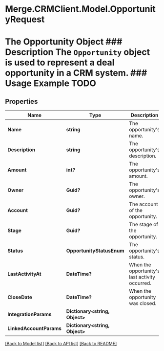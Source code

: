 # Merge.CRMClient.Model.OpportunityRequest
# The Opportunity Object ### Description The `Opportunity` object is used to represent a deal opportunity in a CRM system. ### Usage Example TODO

## Properties

Name | Type | Description | Notes
------------ | ------------- | ------------- | -------------
**Name** | **string** | The opportunity&#39;s name. | [optional] 
**Description** | **string** | The opportunity&#39;s description. | [optional] 
**Amount** | **int?** | The opportunity&#39;s amount. | [optional] 
**Owner** | **Guid?** | The opportunity&#39;s owner. | [optional] 
**Account** | **Guid?** | The account of the opportunity. | [optional] 
**Stage** | **Guid?** | The stage of the opportunity. | [optional] 
**Status** | **OpportunityStatusEnum** | The opportunity&#39;s status. | [optional] 
**LastActivityAt** | **DateTime?** | When the opportunity&#39;s last activity occurred. | [optional] 
**CloseDate** | **DateTime?** | When the opportunity was closed. | [optional] 
**IntegrationParams** | **Dictionary&lt;string, Object&gt;** |  | [optional] 
**LinkedAccountParams** | **Dictionary&lt;string, Object&gt;** |  | [optional] 

[[Back to Model list]](../README.md#documentation-for-models) [[Back to API list]](../README.md#documentation-for-api-endpoints) [[Back to README]](../README.md)

